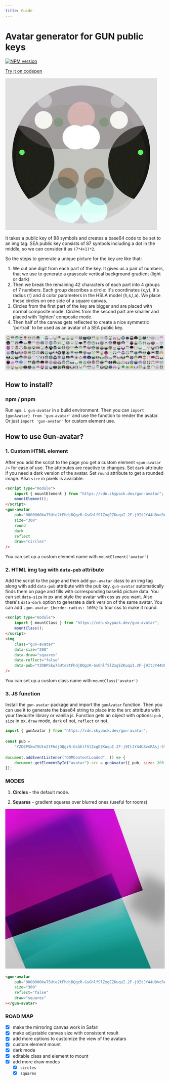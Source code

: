 ```yaml
---
title: Guide
---
```


# Avatar generator for GUN public keys

<a href="https://www.npmjs.com/package/gun-avatar" target="_blank"><img src="https://img.shields.io/npm/v/gun-avatar?color=E23C92&logo=npm&style=for-the-badge" alt="NPM version"></a>

[Try it on codepen](https://codepen.io/Davay/pen/eYGeGMZ)

![avatar](https://raw.githubusercontent.com/DeFUCC/gun-avatar/master/avatars.gif)

It takes a public key of 88 symbols and creates a base64 code to be set to an img tag. SEA public key consists of 87 symbols including a dot in the middle, so we can consider it as `(7*4+1)*2`.

So the steps to generate a unique picture for the key are like that:

1. We cut one digit from each part of the key. It gives us a pair of numbers, that we use to generate a grayscale vertical background gradient (light or dark)
2. Then we break the remaining 42 characters of each part into 4 groups of 7 numbers. Each group describes a circle: it's coordinates (x,y), it's radius (r) and 4 color parameters in the HSLA model (h,s,l,a). We place these circles on one side of a square canvas.
3. Circles from the first part of the key are bigger and are placed with normal composite mode. Circles from the second part are smaller and placed with 'lighten' composite mode.
4. Then half of the canvas gets reflected to create a nice symmetric 'portrait' to be used as an avatar of a SEA public key.

![avatars](https://raw.githubusercontent.com/DeFUCC/gun-avatar/master/avatar-list.png)

## How to install?

### npm / pnpm

Run `npm i gun-avatar` in a build environment. Then you can `import {gunAvatar} from 'gun-avatar'` and use the function to render the avatar. Or just `import 'gun-avatar'` for custom element use.

## How to use Gun-avatar?

### 1. Custom HTML element

After you add the script to the page you get a custom element `<gun-avatar />` for ease of use. The attributes are reactive to changes. Set `dark` attribute if you need a dark version of the avatar. Set `round` attribute to get a rounded image. Also `size` in pixels is available.

```html
<script type="module">
	import { mountElement } from "https://cdn.skypack.dev/gun-avatar";
	mountElement();
</script>
<gun-avatar
	pub="0000000kw75Ute2tFhdjDQgzR-GsGhlfSlZxgEZKuquI.2F-j9ItJY44U8vcRAsj-5lxnECG5TDyuPD8gEiuInp8"
	size="300"
	round
	dark
	reflect
	draw="circles"
/>
```

You can set up a custom element name with `mountElement('avatar')`

### 2. HTML img tag with `data-pub` attribute

Add the script to the page and then add `gun-avatar` class to an img tag along with add `data-pub` attribute with the pub key. `gun-avatar` automatically finds them on page and fills with corresponding base64 picture data. You can set `data-size` in px and style the avatar with css as you want. Also there's `data-dark` option to generate a dark version of the same avatar. You can add `.gun-avatar {border-radius: 100%}` to tour css to make it round.

```html
<script type="module">
	import { mountClass } from "https://cdn.skypack.dev/gun-avatar";
	mountClass();
</script>
<img
	class="gun-avatar"
	data-size="200"
	data-draw="squares"
	data-reflect="false"
	data-pub="YZOBPSkw75Ute2tFhdjDQgzR-GsGhlfSlZxgEZKuquI.2F-j9ItJY44U8vcRAsj-5lxnECG5TDyuPD8gEiuInp8"
/>
```

You can set up a custom class name with `mountClass('avatar')`

### 3. JS function

Install the `gun-avatar` package and import the `gunAvatar` function. Then you can use it to generate the base64 string to place into the src attribute with your favourite library or vanilla js. Function gets an object with options: `pub` , `size` in px, `draw` mode, `dark` of not, `reflect` or not.

```javascript
import { gunAvatar } from "https://cdn.skypack.dev/gun-avatar";

const pub =
	"YZOBPSkw75Ute2tFhdjDQgzR-GsGhlfSlZxgEZKuquI.2F-j9ItJY44U8vcRAsj-5lxnECG5TDyuPD8gEiuInp8";

document.addEventListener("DOMContentLoaded", () => {
	document.getElementById("avatar").src = gunAvatar({ pub, size: 200 });
});
```

### MODES

1. **Circles** - the default mode.

2. **Squares** - gradient squares over blurred ones (useful for rooms)

![rooms](https://raw.githubusercontent.com/DeFUCC/gun-avatar/master/rooms.gif)

```html
<gun-avatar
	pub="0000000kw75Ute2tFhdjDQgzR-GsGhlfSlZxgEZKuquI.2F-j9ItJY44U8vcRAsj-5lxnECG5TDyuPD8gEiuInp8"
	size="300"
	reflect="false"
	draw="squares"
></gun-avatar>
```

### ROAD MAP

- [x] make the mirroring canvas work in Safari
- [x] make adjustable canvas size with consistent result
- [x] add more options to customize the view of the avatars
- [x] custom element mount
- [x] dark mode
- [x] editable class and element to mount
- [x] add more draw modes
  - [x] `circles`
  - [x] `squares`
